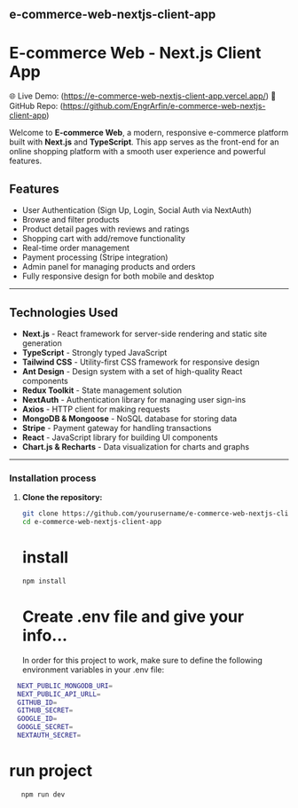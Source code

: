 ## e-commerce-web-nextjs-client-app

# E-commerce Web - Next.js Client App

🌐 Live Demo: (https://e-commerce-web-nextjs-client-app.vercel.app/)
📂 GitHub Repo: (https://github.com/EngrArfin/e-commerce-web-nextjs-client-app)

Welcome to **E-commerce Web**, a modern, responsive e-commerce platform built with **Next.js** and **TypeScript**. This app serves as the front-end for an online shopping platform with a smooth user experience and powerful features.

## Features

- User Authentication (Sign Up, Login, Social Auth via NextAuth)
- Browse and filter products
- Product detail pages with reviews and ratings
- Shopping cart with add/remove functionality
- Real-time order management
- Payment processing (Stripe integration)
- Admin panel for managing products and orders
- Fully responsive design for both mobile and desktop

---

## Technologies Used

- **Next.js** - React framework for server-side rendering and static site generation
- **TypeScript** - Strongly typed JavaScript
- **Tailwind CSS** - Utility-first CSS framework for responsive design
- **Ant Design** - Design system with a set of high-quality React components
- **Redux Toolkit** - State management solution
- **NextAuth** - Authentication library for managing user sign-ins
- **Axios** - HTTP client for making requests
- **MongoDB & Mongoose** - NoSQL database for storing data
- **Stripe** - Payment gateway for handling transactions
- **React** - JavaScript library for building UI components
- **Chart.js & Recharts** - Data visualization for charts and graphs

---

### Installation process

1. **Clone the repository:**

   ```bash
   git clone https://github.com/yourusername/e-commerce-web-nextjs-client-app.git
   cd e-commerce-web-nextjs-client-app
   ```

   # install

   ```bash
   npm install
   ```

   # Create .env file and give your info...

   In order for this project to work, make sure to define the following environment variables in your .env file:

```bash
  NEXT_PUBLIC_MONGODB_URI=
  NEXT_PUBLIC_API_URLL=
  GITHUB_ID=
  GITHUB_SECRET=
  GOOGLE_ID=
  GOOGLE_SECRET=
  NEXTAUTH_SECRET=
```

# run project

```bash
   npm run dev
```
